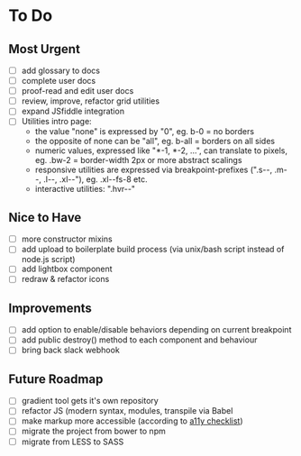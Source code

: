 # To Do

## Most Urgent

- [ ] add glossary to docs
- [ ] complete user docs
- [ ] proof-read and edit user docs
- [ ] review, improve, refactor grid utilities
- [ ] expand JSfiddle integration
- [ ] Utilities intro page:
    - the value "none" is expressed by "0", eg. b-0 = no borders
    - the opposite of none can be "all", eg. b-all = borders on all sides
    - numeric values, expressed like "*-1, *-2, …", can translate to pixels, eg. .bw-2 = border-width 2px or more abstract scalings
    - responsive utilities are expressed via breakpoint-prefixes (".s--, .m--, .l--, .xl--"), eg. .xl--fs-8 etc.
    - interactive utilities: ".hvr--"

## Nice to Have

- [ ] more constructor mixins
- [ ] add upload to boilerplate build process (via unix/bash script instead of node.js script)
- [ ] add lightbox component
- [ ] redraw & refactor icons

## Improvements

- [ ] add option to enable/disable behaviors depending on current breakpoint
- [ ] add public destroy() method to each component and behaviour
- [ ] bring back slack webhook

## Future Roadmap

- [ ] gradient tool gets it's own repository
- [ ] refactor JS (modern syntax, modules, transpile via Babel
- [ ] make markup more accessible (according to [a11y checklist](http://a11yproject.com/checklist.html))
- [ ] migrate the project from bower to npm
- [ ] migrate from LESS to SASS